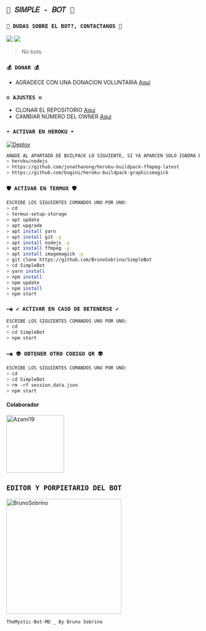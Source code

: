 ## `💫 𝑆𝐼𝑀𝑃𝐿𝐸 - 𝐵𝑂𝑇 💫`

### `👑 DUDAS SOBRE EL BOT?, CONTACTANOS 👑`
<a href="http://wa.me/5219992095479" target="blank"><img src="https://img.shields.io/badge/BRUNO_SOBRINO-25D366?style=for-the-badge&logo=whatsapp&logoColor=white" /></a>
<a href="http://wa.me/521524531106422" target="blank"><img src="https://img.shields.io/badge/@Azami19-25D366?style=for-the-badge&logo=whatsapp&logoColor=white" /></a>
> No bots
### `💰 DONAR 💰`
- AGRADECE CON UNA DONACION VOLUNTARIA [Aqui](https://www.paypal.me/TheShadowBrokers133)

### `⚙️ AJUSTES ⚙️`
- CLONAR EL REPOSITORIO [Aqui](https://github.com/BrunoSobrino/SimpleBot/fork)
- CAMBIAR NÚMERO DEL OWNER [Aqui](https://github.com/BrunoSobrino/SimpleBot/blob/master/config.js)


### `☂️ ACTIVAR EN HEROKU ☂️`
[![Deploy](https://www.herokucdn.com/deploy/button.svg)](https://heroku.com/deploy?template=https://github.com/BrunoSobrino/SimpleBot)
```bash
AÑADE AL APARTADO DE BUILPACK LO SIGUIENTE, SI YA APARCEN SOLO IGNORA ESTA PARTE:
> heroku/nodejs
> https://github.com/jonathanong/heroku-buildpack-ffmpeg-latest
> https://github.com/bogini/heroku-buildpack-graphicsmagick
```

### `🛡️ ACTIVAR EN TERMUX 🛡️`
```bash
ESCRIBE LOS SIGUIENTES COMANDOS UNO POR UNO:
> cd
> termux-setup-storage
> apt update 
> apt upgrade 
> apt install yarn 
> apt install git -y
> apt install nodejs -y
> apt install ffmpeg -y
> apt install imagemagick -y
> git clone https://github.com/BrunoSobrino/SimpleBot
> cd SimpleBot
> yarn install
> npm install
> npm update
> npm install
> npm start
```

### `—◉ ✔️ ACTIVAR EN CASO DE DETENERSE ✔️`
```bash
ESCRIBE LOS SIGUIENTES COMANDOS UNO POR UNO:
> cd 
> cd SimpleBot
> npm start
```

### `—◉ 👽 OBTENER OTRO CODIGO QR 👽`
```bash
ESCRIBE LOS SIGUIENTES COMANDOS UNO POR UNO:
> cd 
> cd SimpleBot
> rm -rf session.data.json
> npm start
```

#### Colaborador
<a href="https://github.com/Azami19"><img src="https://github.com/Azami19.png" width="150" height="150" alt="Azami19"/></a>

## `EDITOR Y PORPIETARIO DEL BOT` 
<a href="https://github.com/BrunoSobrino"><img src="https://github.com/BrunoSobrino.png" width="300" height="300" alt="BrunoSobrino"/></a>

`TheMystic-Bot-MD _ By Bruno Sobrino`
